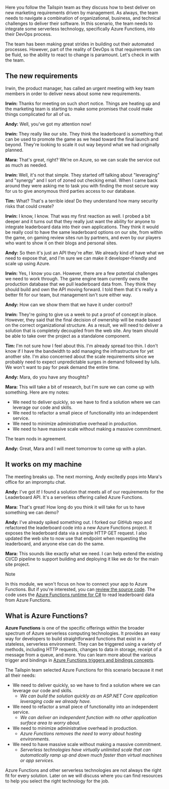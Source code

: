 Here you follow the Tailspin team as they discuss how to best deliver on new marketing requirements driven by management. As always, the team needs to navigate a combination of organizational, business, and technical challenges to deliver their software. In this scenario, the team needs to integrate some serverless technology, specifically Azure Functions, into their DevOps process.

The team has been making great strides in building out their automated processes. However, part of the reality of DevOps is that requirements can be fluid, so the ability to react to change is paramount. Let's check in with the team.

## The new requirements

Irwin, the product manager, has called an urgent meeting with key team members in order to deliver news about some new requirements.

**Irwin:** Thanks for meeting on such short notice. Things are heating up and the marketing team is starting to make some promises that could make things complicated for all of us.

**Andy:** Well, you've got my attention now!

**Irwin:** They really like our site. They think the leaderboard is something that can be used to promote the game as we head toward the final launch and beyond. They're looking to scale it out way beyond what we had originally planned.

**Mara:** That's great, right? We're on Azure, so we can scale the service out as much as needed.

**Irwin:** Well, it's not that simple. They started off talking about "leveraging" and "synergy" and I sort of zoned out checking email. When I came back around they were asking me to task you with finding the most secure way for us to give anonymous third parties access to our database.

**Tim:** What? That's a terrible idea! Do they understand how many security risks that could create?

**Irwin:** I know, I know. That was my first reaction as well. I probed a bit deeper and it turns out that they really just want the ability for anyone to integrate leaderboard data into their own applications. They think it would be really cool to have the same leaderboard options on our site, from within the game, on gaming review sites run by partners, and even by our players who want to show it on their blogs and personal sites.

**Andy:** So then it's just an API they're after. We already kind of have what we need to expose that, and I'm sure we can make it developer-friendly and scale up using Azure.

**Irwin:** Yes, I know you can. However, there are a few potential challenges we need to work through. The game engine team currently owns the production database that we pull leaderboard data from. They think they should build and own the API moving forward. I told them that it's really a better fit for our team, but management isn't sure either way.

**Andy:** How can we show them that we have it under control?

**Irwin:** They're going to give us a week to put a proof of concept in place. However, they said that the final decision of ownership will be made based on the correct organizational structure. As a result, we will need to deliver a solution that is completely decoupled from the web site. Any team should be able to take over the project as a standalone component.

**Tim:** I'm not sure how I feel about this. I'm already spread too thin. I don't know if I have the bandwidth to add managing the infrastructure for yet another site. I'm also concerned about the scale requirements since we probably need to expect unpredictable surges in demand followed by lulls. We won't want to pay for peak demand the entire time.

**Andy:** Mara, do you have any thoughts?

**Mara:** This will take a bit of research, but I'm sure we can come up with something. Here are my notes:

-	We need to deliver quickly, so we have to find a solution where we can leverage our code and skills.
-	We need to refactor a small piece of functionality into an independent service.
-	We need to minimize administrative overhead in production.
-	We need to have massive scale without making a massive commitment.

The team nods in agreement.

**Andy:** Great, Mara and I will meet tomorrow to come up with a plan.

## It works on my machine

The meeting breaks up. The next morning, Andy excitedly pops into Mara's office for an impromptu chat.

**Andy:** I've got it! I found a solution that meets all of our requirements for the Leaderboard API. It's a serverless offering called Azure Functions.

**Mara:** That's great! How long do you think it will take for us to have something we can demo?

**Andy:** I've already spiked something out. I forked our GitHub repo and refactored the leaderboard code into a new Azure Functions project. It exposes the leaderboard data via a simple HTTP GET request. I also updated the web site to now use that endpoint when requesting the leaderboard, and anyone else can do the same.

**Mara:** This sounds like exactly what we need. I can help extend the existing CI/CD pipeline to support building and deploying it like we do for the main site project.

> [!NOTE]
> In this module, we won't focus on how to connect your app to Azure Functions. But if you're interested, you can [review the source code](https://github.com/MicrosoftDocs/mslearn-tailspin-spacegame-web-azure-functions?azure-portal=true). The code uses the [Azure Functions runtime for C#](https://docs.microsoft.com/azure/azure-functions/functions-dotnet-class-library?azure-portal=true) to read leaderboard data from Azure Functions.

## What is Azure Functions?

**Azure Functions** is one of the specific offerings within the broader spectrum of Azure serverless computing technologies. It provides an easy way for developers to build straightforward functions that exist in a stateless, serverless environment. They can be triggered using a variety of methods, including HTTP requests, changes to data in storage, receipt of a message from a queue, and more. You can learn more about the various trigger and bindings in [Azure Functions triggers and bindings concepts](https://docs.microsoft.com/azure/azure-functions/functions-triggers-bindings?azure-portal=true).

The Tailspin team selected Azure Functions for this scenario because it met all their needs:

- We need to deliver quickly, so we have to find a solution where we can leverage our code and skills.
  - *We can build the solution quickly as an ASP.NET Core application leveraging code we already have.*
- We need to refactor a small piece of functionality into an independent service.
  - *We can deliver an independent function with no other application surface area to worry about.*
- We need to minimize administrative overhead in production.
  - *Azure Functions removes the need to worry about hosting environments.*
- We need to have massive scale without making a massive commitment.
  - *Serverless technologies have virtually unlimited scale that can automatically ramp up and down much faster than virtual machines or app services.*

Azure Functions and other serverless technologies are not always the right fit for every solution. Later on we will discuss where you can find resources to help you select the right technology for the job.